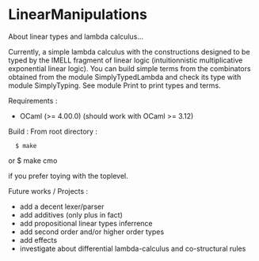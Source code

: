 LinearManipulations
===================

About linear types and lambda calculus...

Currently, a simple lambda calculus with the constructions designed 
to be typed by the IMELL fragment of linear logic 
(intuitionnistic multiplicative exponential linear logic).
You can build simple terms from the combinators obtained from
the module SimplyTypedLambda and check its type with module SimplyTyping.
See module Print to print types and terms.

Requirements : 
- OCaml (>= 4.00.0) (should work with OCaml >= 3.12)

Build : 
From root directory : 

      $ make
or 
      $ make cmo

if you prefer toying with the toplevel.


Future works / Projects :
- add a decent lexer/parser
- add additives (only plus in fact)
- add propositional linear types inferrence
- add second order and/or higher order types
- add effects 
- investigate about differential lambda-calculus
  and co-structural rules

